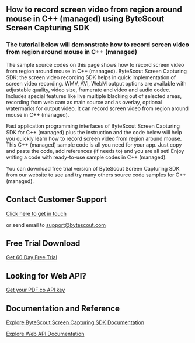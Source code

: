 ## How to record screen video from region around mouse in C++ (managed) using ByteScout Screen Capturing SDK

### The tutorial below will demonstrate how to record screen video from region around mouse in C++ (managed)

The sample source codes on this page shows how to record screen video from region around mouse in C++ (managed). ByteScout Screen Capturing SDK: the screen video recording SDK helps in quick implementation of screen video recording. WMV, AVI, WebM output options are available with adjustable quality, video size, framerate and video and audio codec. Includes special features like live multiple blacking out of selected areas, recording from web cam as main source and as overlay, optional watermarks for output video. It can record screen video from region around mouse in C++ (managed).

Fast application programming interfaces of ByteScout Screen Capturing SDK for C++ (managed) plus the instruction and the code below will help you quickly learn how to record screen video from region around mouse. This C++ (managed) sample code is all you need for your app. Just copy and paste the code, add references (if needs to) and you are all set! Enjoy writing a code with ready-to-use sample codes in C++ (managed).

You can download free trial version of ByteScout Screen Capturing SDK from our website to see and try many others source code samples for C++ (managed).

## Contact Customer Support

[Click here to get in touch](https://bytescout.zendesk.com/hc/en-us/requests/new?subject=ByteScout%20Screen%20Capturing%20SDK%20Question)

or send email to [support@bytescout.com](mailto:support@bytescout.com?subject=ByteScout%20Screen%20Capturing%20SDK%20Question) 

## Free Trial Download

[Get 60 Day Free Trial](https://bytescout.com/download/web-installer?utm_source=github-readme)

## Looking for Web API? 

[Get your PDF.co API key](https://pdf.co/documentation/api?utm_source=github-readme)

## Documentation and Reference

[Explore ByteScout Screen Capturing SDK Documentation](https://bytescout.com/documentation/index.html?utm_source=github-readme)

[Explore Web API Documentation](https://pdf.co/documentation/api?utm_source=github-readme)